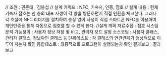 // 조원 : 권준태 , 김봉섭
// 설계 키워드 : NFC, 기숙사, 인증, 점호
// 설계 내용 :  현재 기숙사 점호는 한 층의 대표 사생이 각 방을 방문하면서 직접 인원을 체크한다. 그러나 각 호실에 NFC 리더기를 설치하여 층장 없이 사생이 직접 스마트폰 NFC를 이용하여 개인인증을 통해 자동으로 점호를 할 수 있게 한다.
//설계 계획
자료수집 : 점호 시스템 분석
기능정의 : 사용자 정보 저장 및 비교, 관리자 모드 설정
소스코딩 : 사용자 클래스, 관리자 클래스, 정보확인 클래스 등
단위테스트 : 각 클래스의 연관관계가 정상적으로 이루어 지는지 확인
통합테스트 : 최종적으로 프로그램이 실행되는지 확인 
결과보고 : 결과보고

